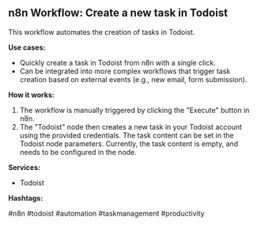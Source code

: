 ## n8n Workflow: Create a new task in Todoist

This workflow automates the creation of tasks in Todoist.

**Use cases:**

*   Quickly create a task in Todoist from n8n with a single click.
*   Can be integrated into more complex workflows that trigger task creation based on external events (e.g., new email, form submission).

**How it works:**

1.  The workflow is manually triggered by clicking the "Execute" button in n8n.
2.  The "Todoist" node then creates a new task in your Todoist account using the provided credentials.  The task content can be set in the Todoist node parameters.  Currently, the task content is empty, and needs to be configured in the node.

**Services:**

*   Todoist

**Hashtags:**

#n8n #todoist #automation #taskmanagement #productivity
